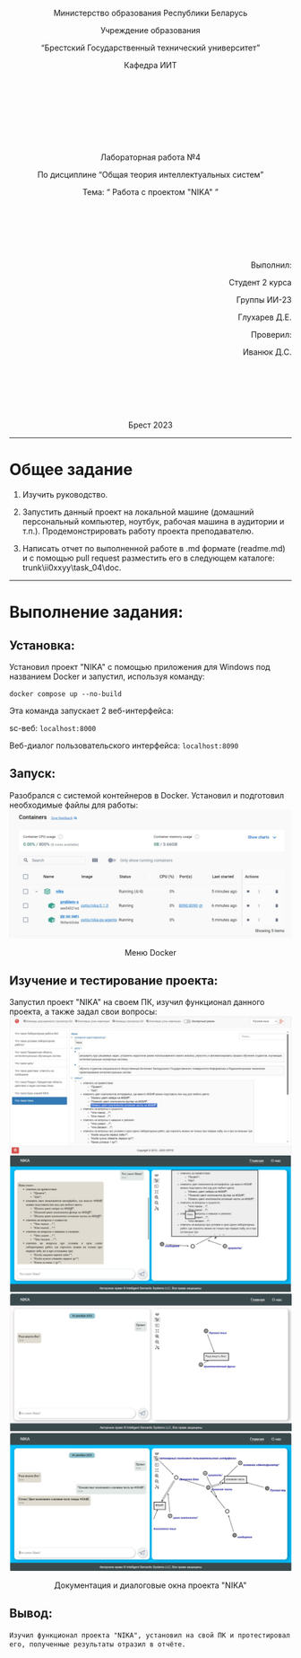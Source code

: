 <p align="center"> Министерство образования Республики Беларусь</p>
<p align="center">Учреждение образования</p>
<p align="center">“Брестский Государственный технический университет”</p>
<p align="center">Кафедра ИИТ</p>
<br><br><br><br><br><br><br>
<p align="center">Лабораторная работа №4</p>
<p align="center">По дисциплине “Общая теория интеллектуальных систем”</p>
<p align="center">Тема: “ Работа с проектом "NIKA" ”</p>
<br><br><br><br><br>
<p align="right">Выполнил:</p>
<p align="right">Студент 2 курса</p>
<p align="right">Группы ИИ-23</p>
<p align="right">Глухарев Д.Е.</p>
<p align="right">Проверил:</p>
<p align="right">Иванюк Д.С.</p>
<br><br><br><br><br>
<p align="center">Брест 2023</p>

---

# Общее задание #
1. Изучить руководство.

2. Запустить данный проект на локальной машине (домашний персональный компьютер, ноутбук, рабочая машина в аудитории и т.п.). Продемонстрировать работу проекта преподавателю.

3. Написать отчет по выполненной работе в .md формате (readme.md) и с помощью pull request разместить его в следующем каталоге: trunk\ii0xxyy\task_04\doc.


---

# Выполнение задания: #


## Установка:
Установил проект "NIKA" с помощью приложения для Windows под названием Docker и запустил, используя команду:
```
docker compose up --no-build
```
Эта команда запуcкает 2 веб-интерфейса:

sc-веб: ```localhost:8000```

Веб-диалог пользовательского интерфейса: ```localhost:8090```


## Запуск:
Разобрался с системой контейнеров в Docker. Установил и подготовил необходимые файлы для работы: ![](picnika1.jpg)
<p align="center">Меню Docker</p>

##  Изучение и тестирование проекта:
Запустил проект "NIKA" на своем ПК, изучил функционал данного проекта, а также задал свои вопросы: ![](picnika2.jpg) ![](picnika3.jpg) ![](picnika4.jpg) ![](picnika5.jpg)
<p align="center">Документация и диалоговые окна проекта "NIKA"</p>

## Вывод:
    Изучил функционал проекта "NIKA", установил на свой ПК и протестировал его, полученные результаты отразил в отчёте.
